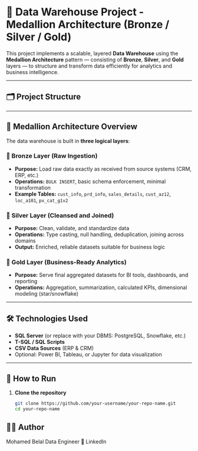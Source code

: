 # 🧱 Data Warehouse Project - Medallion Architecture (Bronze / Silver / Gold)

This project implements a scalable, layered **Data Warehouse** using the **Medallion Architecture** pattern — consisting of **Bronze**, **Silver**, and **Gold** layers — to structure and transform data efficiently for analytics and business intelligence.

---

## 🗂️ Project Structure

---

## 🧱 Medallion Architecture Overview

The data warehouse is built in **three logical layers**:

### 🔹 Bronze Layer (Raw Ingestion)
- **Purpose:** Load raw data exactly as received from source systems (CRM, ERP, etc.)
- **Operations:** `BULK INSERT`, basic schema enforcement, minimal transformation
- **Example Tables:** `cust_info`, `prd_info`, `sales_details`, `cust_az12`, `loc_a101`, `px_cat_g1v2`

### 🔸 Silver Layer (Cleansed and Joined)
- **Purpose:** Clean, validate, and standardize data
- **Operations:** Type casting, null handling, deduplication, joining across domains
- **Output:** Enriched, reliable datasets suitable for business logic

### 🥇 Gold Layer (Business-Ready Analytics)
- **Purpose:** Serve final aggregated datasets for BI tools, dashboards, and reporting
- **Operations:** Aggregation, summarization, calculated KPIs, dimensional modeling (star/snowflake)

---

## 🛠️ Technologies Used

- **SQL Server** (or replace with your DBMS: PostgreSQL, Snowflake, etc.)
- **T-SQL / SQL Scripts**
- **CSV Data Sources** (ERP & CRM)
- Optional: Power BI, Tableau, or Jupyter for data visualization

---

## 🚀 How to Run

1. **Clone the repository**
   ```bash
   git clone https://github.com/your-username/your-repo-name.git
   cd your-repo-name

## 🙋‍♂️ Author

  Mohamed Belal
  Data Engineer
🔗 LinkedIn

